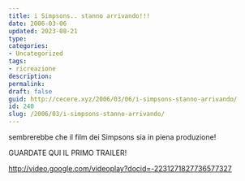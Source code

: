 ```yaml
---
title: i Simpsons.. stanno arrivando!!!
date: 2006-03-06
updated: 2023-08-21
type: 
categories:
- Uncategorized
tags:
- ricreazione
description: 
permalink: 
draft: false
guid: http://cecere.xyz/2006/03/06/i-simpsons-stanno-arrivando/
id: 240
slug: /2006/03/i-simpsons-stanno-arrivando/
---
```


sembrerebbe che il film dei Simpsons sia in piena produzione!
  
GUARDATE QUI IL PRIMO TRAILER!
  
<http://video.google.com/videoplay?docid=-2231271827736577327>